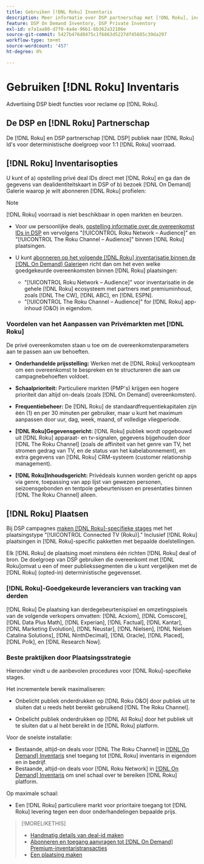 ```yaml
---
title: Gebruiken [!DNL Roku] Inventaris
description: Meer informatie over DSP partnerschap met [!DNL Roku], inclusief inventarisopties, goedgekeurde leveranciers van trackingservices van derden en aanbevolen procedures voor [!DNL Roku]-specifieke stages.
feature: DSP On Demand Inventory, DSP Private Inventory
exl-id: e7a1aa80-d7f0-4a4e-96b1-6b362a32106e
source-git-commit: 5427b476d8475c1f6863d5227df45685c39da297
workflow-type: tm+mt
source-wordcount: '457'
ht-degree: 0%

---
```


# Gebruiken [!DNL Roku] Inventaris

Advertising DSP biedt functies voor reclame op [!DNL Roku].

## De DSP en [!DNL Roku] Partnerschap

De [!DNL Roku] en DSP partnerschap [!DNL DSP] publiek naar [!DNL Roku] Id&#39;s voor deterministische doelgroep voor 1:1 [!DNL Roku] voorraad.

## [!DNL Roku] Inventarisopties

U kunt of a) opstelling privé deal IDs direct met [!DNL Roku] en ga dan de gegevens van dealidentiteitskaart in DSP of b) bezoek [!DNL On Demand] Galerie waarop je wilt abonneren [!DNL Roku] profielen:

>[!NOTE]
>
>[!DNL Roku] voorraad is niet beschikbaar in open markten en beurzen.

* Voor uw persoonlijke deals, [opstelling informatie over de overeenkomst IDs in DSP](/help/dsp/inventory/deal-id-create.md) en vervolgens &quot;[!UICONTROL Roku Network – Audience]&quot; en &quot;[!UICONTROL The Roku Channel – Audience]&quot; binnen [!DNL Roku] plaatsingen.<!-- Or do you target the deal ID?? I see those strings for Roku On Demand inventory. Clarify if all Roku private deals show up as one or the other of these in Roku Private inventory in Roku placement settings. -->

* U kunt [abonneren op het volgende [!DNL Roku] inventarisatie binnen de [!DNL On Demand] Galerie](/help/dsp/inventory/on-demand-inventory-subscribe.md)en richt dan om het even welke goedgekeurde overeenkomsten binnen [!DNL Roku] plaatsingen:

   * &quot;[!UICONTROL Roku Network – Audience]&quot; voor inventarisatie in de gehele [!DNL Roku] ecosysteem met partners met premiuminhoud, zoals [!DNL The CW], [!DNL ABC], en [!DNL ESPN].
   * &quot;[!UICONTROL The Roku Channel – Audience]&quot; for [!DNL Roku] app-inhoud (O&amp;O) in eigendom.

### Voordelen van het Aanpassen van Privémarkten met [!DNL Roku]

De privé overeenkomsten staan u toe om de overeenkomstenparameters aan te passen aan uw behoeften.

* **Onderhandelde prijsstelling:** Werken met de [!DNL Roku] verkoopteam om een overeenkomst te bespreken en te structureren die aan uw campagnebehoeften voldoet.

* **Schaalprioriteit:** Particuliere markten (PMP&#39;s) krijgen een hogere prioriteit dan altijd on-deals (zoals [!DNL On Demand] overeenkomsten).

* **Frequentiebeheer:** De [!DNL Roku] de standaardfrequentiekapitalen zijn één (1) en per 30 minuten per gebruiker, maar u kunt het maximum aanpassen door uur, dag, week, maand, of volledige vliegperiode.<!-- Within the DSP placement settings? NO - you negotiate this with Roku, but Christine to confirm with Amanda whether you should be able to edit this in placement. -->

* **[!DNL Roku]Gegevensgericht:** [!DNL Roku] publiek wordt opgebouwd uit [!DNL Roku] apparaat- en tv-signalen, gegevens bijgehouden door [!DNL The Roku Channel] (zoals de affiniteit van het genre van TV, het stromen gedrag van TV, en de status van het kabelabonnement), en extra gegevens van [!DNL Roku] CRM-systeem (customer relationship management).

* **[!DNL Roku]Inhoudsgericht:** Privédeals kunnen worden gericht op apps via genre, toepassing van app lijst van gewezen personen, seizoensgebonden en tentpole gebeurtenissen en presentaties binnen [!DNL The Roku Channel] alleen.

## [!DNL Roku] Plaatsen

Bij DSP campagnes [maken [!DNL Roku]-specifieke stages](/help/dsp/campaign-management/placements/placement-create.md) met het plaatsingstype &quot;[!UICONTROL Connected TV (Roku)].&quot; Inclusief [!DNL Roku] plaatsingen in [!DNL Roku]-specific pakketten met bepaalde doelstellingen.

Elk [!DNL Roku] de plaatsing moet minstens één richten [!DNL Roku] deal of bron. De doelgroep van DSP gebruiken die overeenkomt met [!DNL Roku]omvat u een of meer publiekssegmenten die u kunt vergelijken met de [!DNL Roku] (opted-in) deterministische gegevensset.

### [!DNL Roku]-Goedgekeurde leveranciers van tracking van derden

[!DNL Roku] De plaatsing kan derdegebeurtenispixel en omzetingspixels van de volgende verkopers omvatten:  [!DNL Acxiom], [!DNL Comscore], [!DNL Data Plus Math], [!DNL Experian], [!DNL Factual], [!DNL Kantar], [!DNL Marketing Evolution], [!DNL Neustar], [!DNL Nielsen], [!DNL Nielsen Catalina Solutions], [!DNL NinthDecimal], [!DNL Oracle], [!DNL Placed], [!DNL Polk], en [!DNL Research Now].

### Beste praktijken door Plaatsingsstrategie

Hieronder vindt u de aanbevolen procedures voor [!DNL Roku]-specifieke stages.

Het incrementele bereik maximaliseren:

* Onbelicht publiek onderdrukken op [!DNL Roku O&O] door publiek uit te sluiten dat u reeds hebt bereikt gebruikend [!DNL The Roku Channel].

* Onbelicht publiek onderdrukken op [!DNL All Roku] door het publiek uit te sluiten dat u al hebt bereikt in de [!DNL Roku] platform.

Voor de snelste installatie:

* Bestaande, altijd-on deals voor [!DNL The Roku Channel] in [[!DNL On Demand] Inventaris](/help/dsp/inventory/on-demand-inventory-subscribe.md) snel toegang tot [!DNL Roku] inventaris in eigendom en in bedrijf.
* Bestaande, altijd-on deals voor [!DNL Roku Network] in [[!DNL On Demand] Inventaris](/help/dsp/inventory/on-demand-inventory-subscribe.md) om snel schaal over te bereiken [!DNL Roku] platform.

Op maximale schaal:

* Een [!DNL Roku] particuliere markt voor prioritaire toegang tot [!DNL Roku] levering tegen een door onderhandelingen bepaalde prijs.

>[!MORELIKETHIS]
>
>* [Handmatig details van deal-id maken](/help/dsp/inventory/deal-id-create.md)
> * [Abonneren en toegang aanvragen tot [!DNL On Demand] Premium-inventaristransacties](/help/dsp/inventory/on-demand-inventory-subscribe.md)
>* [Een plaatsing maken](/help/dsp/campaign-management/placements/placement-create.md)
